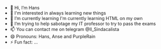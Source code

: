 - 👋 Hi, I’m Hans
- 👀 I'm interested in always learning new things
- 🌱 I’m currently learning I'm currently learning HTML on my own
- 💞️ I’m trying to help sabotage my IT professor to try to pass the exams
- 📫 You can contact me on telegram @Il_Sindacalista
- 😄 Pronouns: Hans, Anse and PurpleRain
- ⚡ Fun fact: ...

<!---
PurpleRain1000/PurpleRain1000 is a ✨ special ✨ repository because its `README.md` (this file) appears on your GitHub profile.
You can click the Preview link to take a look at your changes.
--->
